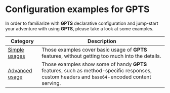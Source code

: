 # Configuration examples for **GPTS**

In order to familiarize with **GPTS** declarative configuration and jump-start your adventure with using **GPTS**, please take a look at some examples.

| Category | Description |
|-|-|
| [Simple usages](simple.md) | Those examples cover basic usage of **GPTS** features, without getting too much into the details. |
| [Advanced usage](advanced.md) | Those examples show some of handy **GPTS** features, such as method-specific responses, custom headers and `base64`-encoded content serving. |
